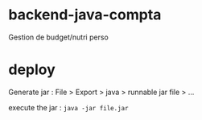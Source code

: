 # backend-java-compta
Gestion de budget/nutri perso

# deploy

Generate jar : File > Export > java > runnable jar file > ...

execute the jar : `java -jar file.jar`
